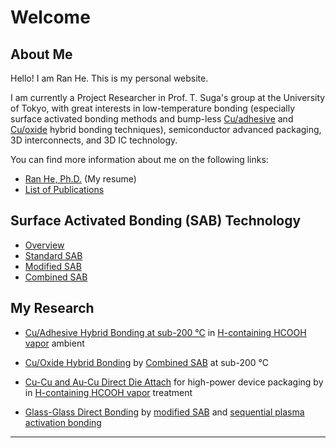 # Welcome

## About Me

Hello! I am Ran He. This is my personal website.

I am currently a Project Researcher in Prof. T. Suga's group at the University of Tokyo, with great interests in low-temperature bonding \(especially surface activated bonding methods and bump-less [Cu/adhesive](/en/Cu-adhesive-hybrid-bonding.md) and [Cu/oxide](/en/Cu-oxide-hybrid-bonding.md) hybrid bonding techniques\),  semiconductor advanced packaging, 3D interconnects, and 3D IC technology.

You can find more information about me on the following links:

* [Ran He, Ph.D.](/en/heran.md) \(My resume\)
* [List of Publications](en/publications.md)

## Surface Activated Bonding \(SAB\) Technology

* [Overview](/sab/sab.md)
* [Standard SAB](/sab/standard-sab.md)
* [Modified SAB](/sab/modified-sab.md)
* [Combined SAB](/sab/combined-sab.md)

## My Research

* [Cu/Adhesive Hybrid Bonding at sub-200 °C](/en/Cu-adhesive-hybrid-bonding.md) in [H-containing HCOOH vapor](/sab/h-containing-hcooh-vapor.md) ambient

* [Cu/Oxide Hybrid Bonding](en/Cu-oxide-hybrid-bonding.md) by [Combined SAB](/sab/combined-sab.md) at sub-200 °C

* [Cu-Cu and Au-Cu Direct Die Attach](en/Au-Cu-direct-die-attach.md) for high-power device packaging by in [H-containing HCOOH vapor](/sab/h-containing-hcooh-vapor.md) treatment

* [Glass-Glass Direct Bonding](en/glass-glass-direct-bonding.md) by [modified SAB](/sab/modified-sab.md) and [sequential plasma activation bonding](/sab/sequential-plasma-activation-bonding.md)

---



